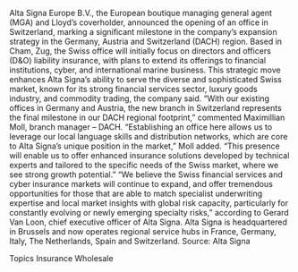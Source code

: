 Alta Signa Europe B.V., the European boutique managing general agent (MGA) and Lloyd’s coverholder, announced the opening of an office in Switzerland, marking a significant milestone in the company’s expansion strategy in the Germany, Austria and Switzerland (DACH) region.
Based in Cham, Zug, the Swiss office will initially focus on directors and officers (D&O) liability insurance, with plans to extend its offerings to financial institutions, cyber, and international marine business.
This strategic move enhances Alta Signa’s ability to serve the diverse and sophisticated Swiss market, known for its strong financial services sector, luxury goods industry, and commodity trading, the company said.
“With our existing offices in Germany and Austria, the new branch in Switzerland represents the final milestone in our DACH regional footprint,” commented Maximillian Moll, branch manager – DACH.
“Establishing an office here allows us to leverage our local language skills and distribution networks, which are core to Alta Signa’s unique position in the market,” Moll added. “This presence will enable us to offer enhanced insurance solutions developed by technical experts and tailored to the specific needs of the Swiss market, where we see strong growth potential.”
“We believe the Swiss financial services and cyber insurance markets will continue to expand, and offer tremendous opportunities for those that are able to match specialist underwriting expertise and local market insights with global risk capacity, particularly for constantly evolving or newly emerging specialty risks,” according to Gerard Van Loon, chief executive officer of Alta Signa.
Alta Signa is headquartered in Brussels and now operates regional service hubs in France, Germany, Italy, The Netherlands, Spain and Switzerland.
Source: Alta Signa

Topics
Insurance Wholesale
